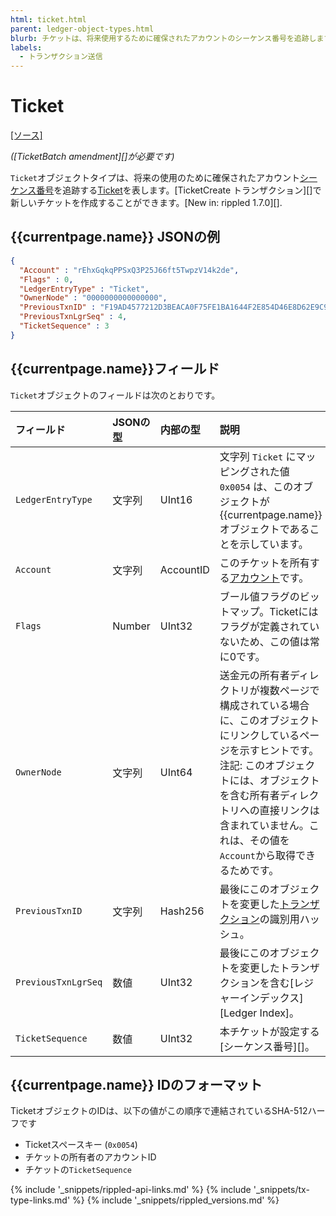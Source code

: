 ```yaml
---
html: ticket.html
parent: ledger-object-types.html
blurb: チケットは、将来使用するために確保されたアカウントのシーケンス番号を追跡します。
labels:
  - トランザクション送信
---
```

# Ticket

[[ソース]](https://github.com/ripple/rippled/blob/76a6956138c4ecd156c5c408f136ed3d6ab7d0c1/src/ripple/protocol/impl/LedgerFormats.cpp#L155-L164)

_([TicketBatch amendment][]が必要です)_

`Ticket`オブジェクトタイプは、将来の使用のために確保されたアカウント[シーケンス番号](basic-data-types.html#アカウントシーケンス)を追跡する[Ticket](tickets.html)を表します。[TicketCreate トランザクション][]で新しいチケットを作成することができます。[New in: rippled 1.7.0][].

## {{currentpage.name}} JSONの例

```json
{
  "Account" : "rEhxGqkqPPSxQ3P25J66ft5TwpzV14k2de",
  "Flags" : 0,
  "LedgerEntryType" : "Ticket",
  "OwnerNode" : "0000000000000000",
  "PreviousTxnID" : "F19AD4577212D3BEACA0F75FE1BA1644F2E854D46E8D62E9C95D18E9708CBFB1",
  "PreviousTxnLgrSeq" : 4,
  "TicketSequence" : 3
}
```

## {{currentpage.name}}フィールド

`Ticket`オブジェクトのフィールドは次のとおりです。

| フィールド            | JSONの型   | 内部の型       | 説明        　　　　         |
|:--------------------|:----------|:--------------|:---------------------------|
| `LedgerEntryType`   | 文字列     | UInt16        | 文字列 `Ticket` にマッピングされた値 `0x0054` は、このオブジェクトが {{currentpage.name}} オブジェクトであることを示しています。 |
| `Account`           | 文字列     | AccountID     | このチケットを所有する[アカウント](accounts.html)です。 |
| `Flags`             | Number    | UInt32        | ブール値フラグのビットマップ。Ticketにはフラグが定義されていないため、この値は常に0です。 |
| `OwnerNode`         | 文字列     | UInt64        | 送金元の所有者ディレクトリが複数ページで構成されている場合に、このオブジェクトにリンクしているページを示すヒントです。注記: このオブジェクトには、オブジェクトを含む所有者ディレクトリへの直接リンクは含まれていません。これは、その値を`Account`から取得できるためです。 |
| `PreviousTxnID`     | 文字列     | Hash256       | 最後にこのオブジェクトを変更した[トランザクション](transaction-basics.html)の識別用ハッシュ。 |
| `PreviousTxnLgrSeq` | 数値       | UInt32        | 最後にこのオブジェクトを変更したトランザクションを含む[レジャーインデックス][Ledger Index]。 |
| `TicketSequence`    | 数値       | UInt32        | 本チケットが設定する[シーケンス番号][]。 |

## {{currentpage.name}} IDのフォーマット

TicketオブジェクトのIDは、以下の値がこの順序で連結されているSHA-512ハーフです

* Ticketスペースキー (`0x0054`)
* チケットの所有者のアカウントID
* チケットの`TicketSequence`

<!--{# common link defs #}-->
{% include '_snippets/rippled-api-links.md' %}
{% include '_snippets/tx-type-links.md' %}
{% include '_snippets/rippled_versions.md' %}
